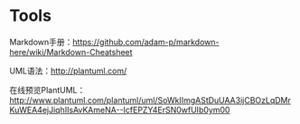 # Tools

Markdown手册：https://github.com/adam-p/markdown-here/wiki/Markdown-Cheatsheet

UML语法：http://plantuml.com/

在线预览PlantUML：http://www.plantuml.com/plantuml/uml/SoWkIImgAStDuUAA3ijCBOzLqDMrKuWEA4ejJiqhIIsAvKAmeNA--IcfEPZY4ErSN0wfUIb0ym00
